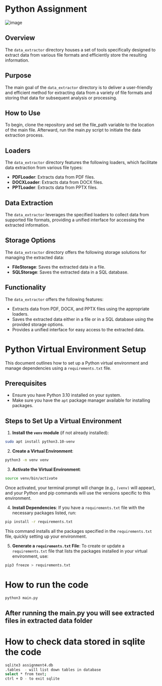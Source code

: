 # Python Assignment

![image](https://github.com/user-attachments/assets/b4a9a821-9924-44e1-8ced-5806ac5f9344)

 
## Overview
The `data_extractor` directory houses a set of tools specifically designed to extract data from various file formats and efficiently store the resulting information.

## Purpose
The main goal of the `data_extractor` directory is to deliver a user-friendly and efficient method for extracting data from a variety of file formats and storing that data for subsequent analysis or processing.

 
## How to Use
To begin, clone the repository and set the file_path variable to the location of the main file. Afterward, run the main.py script to initiate the data extraction process.
 
## Loaders
The `data_extractor` directory features the following loaders, which facilitate data extraction from various file types:
 
- **PDFLoader**: Extracts data from PDF files.
- **DOCXLoader**: Extracts data from DOCX files.
- **PPTLoader**: Extracts data from PPTX files.
 
## Data Extraction
The `data_extractor` leverages the specified loaders to collect data from supported file formats, providing a unified interface for accessing the extracted information.
 
## Storage Options
The `data_extractor` directory offers the following storage solutions for managing the extracted data:
 
- **FileStorage**: Saves the extracted data in a file.
- **SQLStorage**: Saves the extracted data in a SQL database.
 
## Functionality
The `data_extractor` offers the following features:
 
- Extracts data from PDF, DOCX, and PPTX files using the appropriate loaders.
- Saves the extracted data either in a file or in a SQL database using the provided storage options.
- Provides a unified interface for easy access to the extracted data.
 


# Python Virtual Environment Setup

This document outlines how to set up a Python virtual environment and manage dependencies using a `requirements.txt` file.

## Prerequisites

* Ensure you have Python 3.10 installed on your system.
* Make sure you have the `apt` package manager available for installing packages.

## Steps to Set Up a Virtual Environment

1. **Install the `venv` module** (if not already installed):

```bash
sudo apt install python3.10-venv
```

2. **Create a Virtual Environment**:

```bash
python3 -m venv venv
```

3. **Activate the Virtual Environment**:

```bash
source venv/bin/activate
```

Once activated, your terminal prompt will change (e.g., `(venv)` will appear), and your Python and pip commands will use the versions specific to this environment.

4. **Install Dependencies**: If you have a `requirements.txt` file with the necessary packages listed, run:

```bash
pip install -r requirements.txt
```

This command installs all the packages specified in the `requirements.txt` file, quickly setting up your environment.

5. **Generate a `requirements.txt` File**: To create or update a `requirements.txt` file that lists the packages installed in your virtual environment, use:

```bash
pip3 freeze > requirements.txt
```

# How to run the code
```bash
python3 main.py
```
## After running the main.py you will see extracted files in extracted data folder

# How to check data stored in sqlite the code
```bash
sqlite3 assignment4.db
.tables  - will list down tables in database
select * from text;
ctrl + D - to exit sqlite
```